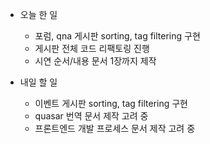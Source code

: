 - 오늘 한 일
    - 포럼, qna 게시판 sorting, tag filtering 구현
    - 게시판 전체 코드 리팩토링 진행
    - 시연 순서/내용 문서 1장까지 제작
    
- 내일 할 일
    - 이벤트 게시판 sorting, tag filtering 구현
    - quasar 번역 문서 제작 고려 중
    - 프론트엔드 개발 프로세스 문서 제작 고려 중
    
    